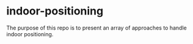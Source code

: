 # indoor-positioning
The purpose of this repo is to present an array of approaches to handle indoor positioning. 
